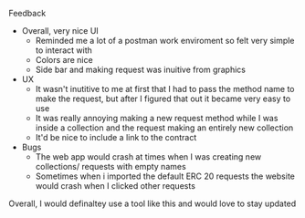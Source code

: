 


Feedback

 - Overall, very nice UI
	 - Reminded me a lot of a postman work enviroment so felt very simple to interact with
	 - Colors are nice
	 - Side bar and making request was inuitive from graphics 
 - UX
	 - It wasn't inutitive to me at first that I had to pass the method name to make the request, but after I figured that out it became very easy to use
	 - It was really annoying making a new request method while I was inside a collection and the request making an entirely new collection
	 - It'd be nice to include a link to the contract
 - Bugs
	 - The web app would crash at times when I was creating new collections/ requests with empty names
	 - Sometimes when i imported the default ERC 20 requests the website would crash when I clicked other requests

Overall, I would definaltey use a tool like this and would love to stay updated